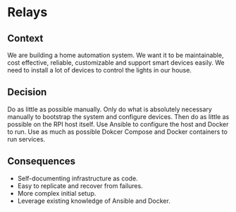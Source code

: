 # Relays

## Context
We are building a home automation system.
We want it to be maintainable, cost effective, reliable, customizable and support smart devices easily.
We need to install a lot of devices to control the lights in our house.

## Decision
Do as little as possible manually. Only do what is absolutely necessary manually to bootstrap the system and configure
devices. Then do as little as possible on the RPI host itself. Use Ansible to configure the host and Docker to run.
Use as much as possible Dokcer Compose and Docker containers to run services. 


## Consequences
- Self-documenting infrastructure as code.
- Easy to replicate and recover from failures.
- More complex initial setup.
- Leverage existing knowledge of Ansible and Docker.
